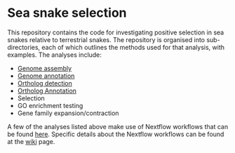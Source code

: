 # Sea snake selection

This repository contains the code for investigating positive selection in sea snakes relative to
terrestrial snakes. The repository is organised into sub-directories, each of which outlines the
methods used for that analysis, with examples. The analyses include:

- [Genome assembly][asm]
- [Genome annotation][ann]
- [Ortholog detection][det]
- [Ortholog Annotation][oann]
- Selection
- GO enrichment testing
- Gene family expansion/contraction

A few of the analyses listed above make use of Nextflow workflows that can be found [here][nf].
Specific details about the Nextflow workflows can be found at the [wiki][wiki] page.

[asm]: https://github.com/a-lud/sea-snake-selection/tree/main/assembly
[ann]: https://github.com/a-lud/sea-snake-selection/tree/main/annotation
[det]: https://github.com/a-lud/sea-snake-selection/tree/main/ortholgs/ortholog-detection
[oann]: https://github.com/a-lud/sea-snake-selection/tree/main/ortholgs/ortholog-annotation
[nf]: https://github.com/a-lud/nf-pipelines
[wiki]: https://github.com/a-lud/nf-pipelines/wiki
